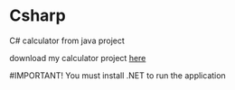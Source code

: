 # Csharp
 C# calculator from java project

 download my calculator project [here]([https://github.com/Khryz-Navarro/Csharp/releases/tag/v0.1](https://github.com/Khryz-Navarro/Csharp/releases/tag/v2.0))

#IMPORTANT!
You must install .NET to run the application
